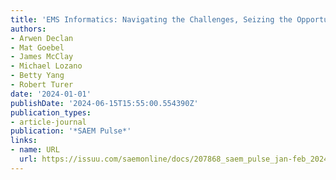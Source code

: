 ```yaml
---
title: 'EMS Informatics: Navigating the Challenges, Seizing the Opportunities'
authors:
- Arwen Declan
- Mat Goebel
- James McClay
- Michael Lozano
- Betty Yang
- Robert Turer
date: '2024-01-01'
publishDate: '2024-06-15T15:55:00.554390Z'
publication_types:
- article-journal
publication: '*SAEM Pulse*'
links:
- name: URL
  url: https://issuu.com/saemonline/docs/207868_saem_pulse_jan-feb_2024_v3
---
```

